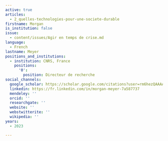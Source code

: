 ```yaml
---
active: true
articles:
  - 2_quelles-technologies-pour-une-societe-durable
firstname: Morgan
is_institution: false
issue:
  - content/issues/Agir en temps de crise.md
language:
  - French
lastname: Meyer
positions_and_institutions:
  - institution: CNRS, France
    positions:
      '0':
        position: Directeur de recherche
social_channels:
  google_scholar: https://scholar.google.com/citations?user=rm6hezQAAAAJ&hl=en
  linkedin: https://fr.linkedin.com/in/morgan-meyer-7a587737
  mendeley: ''
  orcid: ''
  researchgate: ''
  website: ''
  webstwitterite: ''
  wikipedia: ''
years:
  - 2023

---
```


